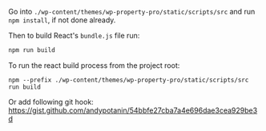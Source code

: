 Go into `./wp-content/themes/wp-property-pro/static/scripts/src` and run `npm install`, if not done already.

Then to build React's `bundle.js` file run:

```sh
npm run build
```

To run the react build process from the project root:

```
npm --prefix ./wp-content/themes/wp-property-pro/static/scripts/src run build
```

Or add following git hook: https://gist.github.com/andypotanin/54bbfe27cba7a4e696dae3cea929be3d